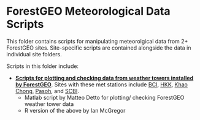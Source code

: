 # ForestGEO Meteorological Data Scripts

This folder contains scripts for manipulating meteorolgical data from 2+ ForestGEO sites. Site-specific scripts are contained alongside the data in individual site folders.

Scripts in this folder include:
- **[Scripts for plotting and checking data from weather towers installed by ForestGEO](https://github.com/forestgeo/Climate/tree/master/Climate_Data/Met_Stations/scripts/plotting_ForestGEO_weather_data)**. Sites with these met stations include [BCI](https://github.com/forestgeo/Climate/tree/master/Climate_Data/Met_Stations/BCI/ForestGEO_met_station-BCI), [HKK](https://github.com/forestgeo/Climate/tree/master/Climate_Data/Met_Stations/HKK/ForestGEO_met_station-HKK), [Khao Chong](https://github.com/forestgeo/Climate/tree/master/Climate_Data/Met_Stations/Khao_Chong/ForestGEO_met_station-KCH), [Pasoh](https://github.com/forestgeo/Climate/tree/master/Climate_Data/Met_Stations/Pasoh/original_source_files/ForestGEO%20station), and [SCBI](https://github.com/forestgeo/Climate/tree/master/Climate_Data/Met_Stations/SCBI/ForestGEO_met_station-SCBI).
   - Matlab script by Matteo Detto for plotting/ checking ForestGEO weather tower data
   - R version of the above by Ian McGregor 
